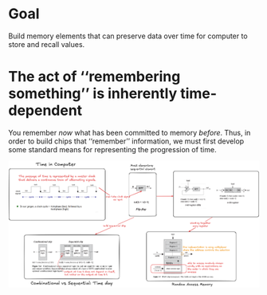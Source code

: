 # Goal 

Build memory elements that can preserve data over time for computer to store and recall values.

# The act of ‘‘remembering something’’ is inherently **time-dependent**

You remember *now* what has been committed to memory *before*. Thus, in order to build chips that ‘‘remember’’ information, we must first develop some standard means for representing the progression of time.

![](assets/seq_log.png)
